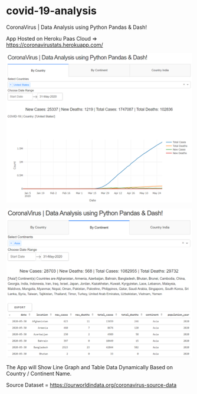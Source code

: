 # covid-19-analysis
CoronaVirus | Data Analysis using Python Pandas &amp; Dash!

App Hosted on Heroku Paas Cloud => https://coronavirustats.herokuapp.com/

![](Images/country_view.PNG)

![](Images/continent_view.PNG)

The App will Show Line Graph and Table Data Dynamically Based on Country / Continent Name.

Source Dataset = https://ourworldindata.org/coronavirus-source-data

